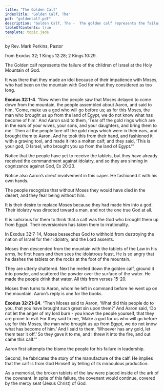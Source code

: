 ```yaml
---
title: "The Golden Calf"
indexTitle: "Golden Calf, The"
pdf: "goldencalf.pdf"
description: "Golden Calf, The -  The golden calf represents the failure of the children of Israel at the Holy Mountain of God."
tableOfContents: true
template: topic.jade
---
```


by Rev. Mark Perkins, Pastor

from Exodus 32; 1 Kings 12:28; 2 Kings 10:29.

The Golden calf represents the failure of the children of Israel at the
Holy Mountain of God.

It was there that they made an idol because of their impatience with
Moses, who had been on the mountain with God for what they considered as
too long.

**Exodus 32:1-4**. “Now when the people saw that Moses delayed to come
down from the mountain, the people assembled about Aaron, and said to
him, ‘Come, make us a god who will go before us; as for this Moses, the
man who brought us up from the land of Egypt, we do not know what has
become of him.’ And Aaron said to them, ‘Tear off the gold rings which
are in the ears of your wives, your sons, and your daughters, and bring
them to me.’ Then all the people tore off the gold rings which were in
their ears, and brought them to Aaron. And he took this from their hand,
and fashioned it with a graving tool, and made it into a molten calf;
and they said, ‘This is your god, O Israel, who brought you up from the
land of Egypt.’”

Notice that the people have yet to receive the tablets, but they have
already received the commandment against idolatry, and so they are
sinning in cognizance against God, Ex 20:23.

Notice also Aaron’s direct involvement in this caper. He fashioned it
with his own hands.

The people recognize that without Moses they would have died in the
desert, and they fear being without him.

It is their desire to replace Moses because they had made him into a
god. Their idolatry was directed toward a man, and not the one true God
at all.

It is ludicrous for them to think that a calf was the God who brought
them up from Egypt. Their reversionism has taken them to irrationality.

In Exodus 32:7-14, Moses beseeches God to withhold from destroying the
nation of Israel for their idolatry, and the Lord assents.

Moses then descended from the mountain with the tablets of the Law in
his arms, he first hears and then sees the idolatrous feast. He is so
angry that he dashes the tablets on the rocks at the foot of the
mountain.

They are utterly shattered. Next he melted down the golden calf, ground
it into powder, and scattered the powder over the surface of the water.
He made the people drink that water. All this from verses 15-20.

Moses then turns to Aaron, whom he left in command before he went up on
the mountain. Aaron’s reply is one for the books.

**Exodus 32:21-24**. “Then Moses said to Aaron, ‘What did this people do
to you, that you have brought such great sin upon them?’ And Aaron said,
‘Do not let the anger of my lord burn - you know the people yourself,
that they are prone to evil. For they said to me, ’Make a god for us who
will go before us; for this Moses, the man who brought us up from Egypt,
we do not know what has become of him.’ And I said to them, ‘Whoever has
any gold, let them tear it off.’ So they gave it to me, and I threw it
into the fire, and out came this calf.’”

Aaron first attempts the blame the people for his failure in leadership.

Second, he fabricates the story of the manufacture of the calf. He
implies that the calf is from God Himself by telling of its miraculous
production.

As a memorial, the broken tablets of the law were placed inside of the
ark of the covenant. In spite of this failure, the covenant would
continue, covered by the mercy seat (Jesus Christ) of God.

